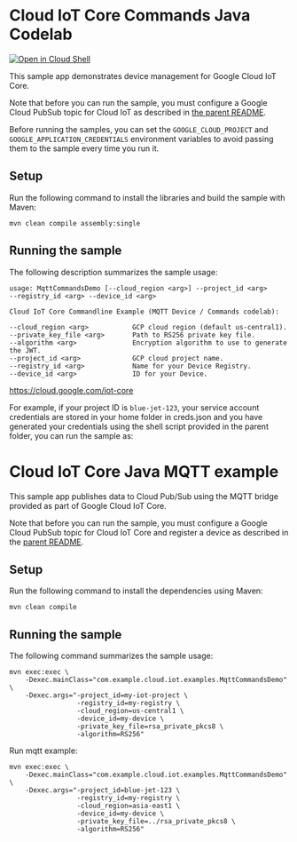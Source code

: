 # Cloud IoT Core Commands Java Codelab

<a href="https://console.cloud.google.com/cloudshell/open?git_repo=https://github.com/GoogleCloudPlatform/java-docs-samples&page=editor&open_in_editor=iot/api-client/manager/README.md">
<img alt="Open in Cloud Shell" src ="http://gstatic.com/cloudssh/images/open-btn.png"></a>

This sample app demonstrates device management for Google Cloud IoT Core.

Note that before you can run the sample, you must configure a Google Cloud
PubSub topic for Cloud IoT as described in [the parent README](../README.md).

Before running the samples, you can set the `GOOGLE_CLOUD_PROJECT` and
`GOOGLE_APPLICATION_CREDENTIALS` environment variables to avoid passing them to
the sample every time you run it.

## Setup
Run the following command to install the libraries and build the sample with
Maven:

    mvn clean compile assembly:single

## Running the sample

The following description summarizes the sample usage:

    usage: MqttCommandsDemo [--cloud_region <arg>] --project_id <arg>
    --registry_id <arg> --device_id <arg>

    Cloud IoT Core Commandline Example (MQTT Device / Commands codelab):

    --cloud_region <arg>           GCP cloud region (default us-central1).
    --private_key_file <arg>       Path to RS256 private key file.
    --algorithm <arg>              Encryption algorithm to use to generate the JWT.
    --project_id <arg>             GCP cloud project name.
    --registry_id <arg>            Name for your Device Registry.
    --device_id <arg>              ID for your Device.

https://cloud.google.com/iot-core

For example, if your project ID is `blue-jet-123`, your service account
credentials are stored in your home folder in creds.json and you have generated
your credentials using the shell script provided in the parent folder, you can
run the sample as:

# Cloud IoT Core Java MQTT example

This sample app publishes data to Cloud Pub/Sub using the MQTT bridge provided
as part of Google Cloud IoT Core.

Note that before you can run the sample, you must configure a Google Cloud
PubSub topic for Cloud IoT Core and register a device as described in the
[parent README](../README.md).

## Setup

Run the following command to install the dependencies using Maven:

    mvn clean compile

## Running the sample

The following command summarizes the sample usage:

    mvn exec:exec \
        -Dexec.mainClass="com.example.cloud.iot.examples.MqttCommandsDemo" \
        -Dexec.args="-project_id=my-iot-project \
                     -registry_id=my-registry \
                     -cloud_region=us-central1 \
                     -device_id=my-device \
                     -private_key_file=rsa_private_pkcs8 \
                     -algorithm=RS256"

Run mqtt example:

    mvn exec:exec \
        -Dexec.mainClass="com.example.cloud.iot.examples.MqttCommandsDemo" \
        -Dexec.args="-project_id=blue-jet-123 \
                     -registry_id=my-registry \
                     -cloud_region=asia-east1 \
                     -device_id=my-device \
                     -private_key_file=../rsa_private_pkcs8 \
                     -algorithm=RS256"

